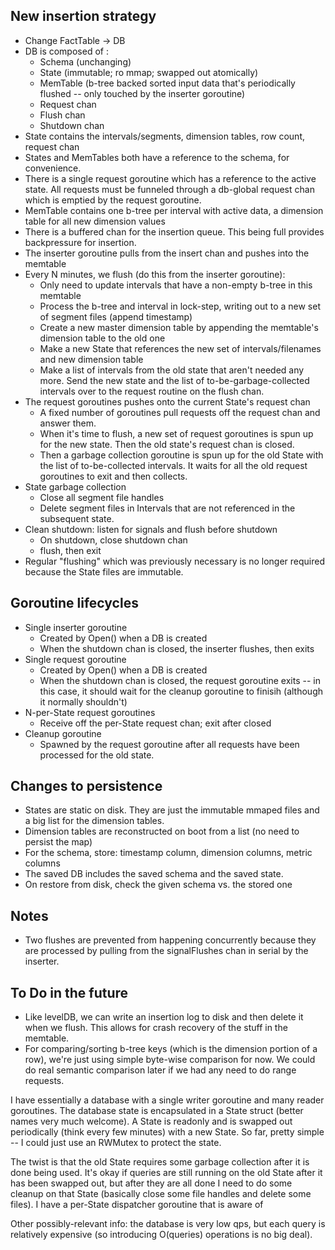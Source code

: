 ## New insertion strategy

* Change FactTable -> DB
* DB is composed of :
  - Schema (unchanging)
  - State (immutable; ro mmap; swapped out atomically)
  - MemTable (b-tree backed sorted input data that's periodically flushed -- only touched by the inserter
    goroutine)
  - Request chan
  - Flush chan
  - Shutdown chan
* State contains the intervals/segments, dimension tables, row count, request chan
* States and MemTables both have a reference to the schema, for convenience.
* There is a single request goroutine which has a reference to the active state. All requests must be funneled
  through a db-global request chan which is emptied by the request goroutine.
* MemTable contains one b-tree per interval with active data, a dimension table for all new dimension values
* There is a buffered chan for the insertion queue. This being full provides backpressure for insertion.
* The inserter goroutine pulls from the insert chan and pushes into the memtable
* Every N minutes, we flush (do this from the inserter goroutine):
  - Only need to update intervals that have a non-empty b-tree in this memtable
  - Process the b-tree and interval in lock-step, writing out to a new set of segment files (append timestamp)
  - Create a new master dimension table by appending the memtable's dimension table to the old one
  - Make a new State that references the new set of intervals/filenames and new dimension table
  - Make a list of intervals from the old state that aren't needed any more. Send the new state and the list
    of to-be-garbage-collected intervals over to the request routine on the flush chan.
* The request goroutines pushes onto the current State's request chan
  - A fixed number of goroutines pull requests off the request chan and answer them.
  - When it's time to flush, a new set of request goroutines is spun up for the new state. Then the old
    state's request chan is closed.
  - Then a garbage collection goroutine is spun up for the old State with the list of to-be-collected
    intervals. It waits for all the old request goroutines to exit and then collects.
* State garbage collection
  - Close all segment file handles
  - Delete segment files in Intervals that are not referenced in the subsequent state.
* Clean shutdown: listen for signals and flush before shutdown
  - On shutdown, close shutdown chan
  - flush, then exit
* Regular "flushing" which was previously necessary is no longer required because the State files are
  immutable.

## Goroutine lifecycles

* Single inserter goroutine
  - Created by Open() when a DB is created
  - When the shutdown chan is closed, the inserter flushes, then exits
* Single request goroutine
  - Created by Open() when a DB is created
  - When the shutdown chan is closed, the request goroutine exits -- in this case, it should wait for the
    cleanup goroutine to finisih (although it normally shouldn't)
* N-per-State request goroutines
  - Receive off the per-State request chan; exit after closed
* Cleanup goroutine
  - Spawned by the request goroutine after all requests have been processed for the old state.

## Changes to persistence

* States are static on disk. They are just the immutable mmaped files and a big list for the dimension tables.
* Dimension tables are reconstructed on boot from a list (no need to persist the map)
* For the schema, store: timestamp column, dimension columns, metric columns
* The saved DB includes the saved schema and the saved state.
* On restore from disk, check the given schema vs. the stored one

## Notes

* Two flushes are prevented from happening concurrently because they are processed by pulling from the
  signalFlushes chan in serial by the inserter.

## To Do in the future

* Like levelDB, we can write an insertion log to disk and then delete it when we flush. This allows for crash
  recovery of the stuff in the memtable.
* For comparing/sorting b-tree keys (which is the dimension portion of a row), we're just using simple
  byte-wise comparison for now. We could do real semantic comparison later if we had any need to do range
  requests.







I have essentially a database with a single writer goroutine and many reader goroutines. The database state is
encapsulated in a State struct (better names very much welcome). A State is readonly and is swapped out
periodically (think every few minutes) with a new State. So far, pretty simple -- I could just use an RWMutex
to protect the state.

The twist is that the old State requires some garbage collection after it is done being used. It's okay if
queries are still running on the old State after it has been swapped out, but after they are all done I need
to do some cleanup on that State (basically close some file handles and delete some files). I have a per-State
dispatcher goroutine that is aware of 


Other possibly-relevant info: the database is very low qps, but each query is relatively expensive (so
introducing O(queries) operations is no big deal).
